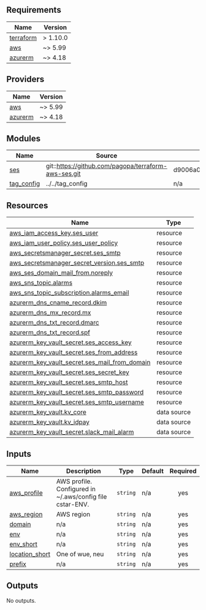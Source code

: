 <!-- markdownlint-disable -->
<!-- BEGIN_TF_DOCS -->
## Requirements

| Name | Version |
|------|---------|
| <a name="requirement_terraform"></a> [terraform](#requirement\_terraform) | > 1.10.0 |
| <a name="requirement_aws"></a> [aws](#requirement\_aws) | ~> 5.99 |
| <a name="requirement_azurerm"></a> [azurerm](#requirement\_azurerm) | ~> 4.18 |

## Providers

| Name | Version |
|------|---------|
| <a name="provider_aws"></a> [aws](#provider\_aws) | ~> 5.99 |
| <a name="provider_azurerm"></a> [azurerm](#provider\_azurerm) | ~> 4.18 |

## Modules

| Name | Source | Version |
|------|--------|---------|
| <a name="module_ses"></a> [ses](#module\_ses) | git::https://github.com/pagopa/terraform-aws-ses.git | d9006a0e756b8ae963abc29624e57bc21001c345 |
| <a name="module_tag_config"></a> [tag\_config](#module\_tag\_config) | ../../tag_config | n/a |

## Resources

| Name | Type |
|------|------|
| [aws_iam_access_key.ses_user](https://registry.terraform.io/providers/hashicorp/aws/latest/docs/resources/iam_access_key) | resource |
| [aws_iam_user_policy.ses_user_policy](https://registry.terraform.io/providers/hashicorp/aws/latest/docs/resources/iam_user_policy) | resource |
| [aws_secretsmanager_secret.ses_smtp](https://registry.terraform.io/providers/hashicorp/aws/latest/docs/resources/secretsmanager_secret) | resource |
| [aws_secretsmanager_secret_version.ses_smtp](https://registry.terraform.io/providers/hashicorp/aws/latest/docs/resources/secretsmanager_secret_version) | resource |
| [aws_ses_domain_mail_from.noreply](https://registry.terraform.io/providers/hashicorp/aws/latest/docs/resources/ses_domain_mail_from) | resource |
| [aws_sns_topic.alarms](https://registry.terraform.io/providers/hashicorp/aws/latest/docs/resources/sns_topic) | resource |
| [aws_sns_topic_subscription.alarms_email](https://registry.terraform.io/providers/hashicorp/aws/latest/docs/resources/sns_topic_subscription) | resource |
| [azurerm_dns_cname_record.dkim](https://registry.terraform.io/providers/hashicorp/azurerm/latest/docs/resources/dns_cname_record) | resource |
| [azurerm_dns_mx_record.mx](https://registry.terraform.io/providers/hashicorp/azurerm/latest/docs/resources/dns_mx_record) | resource |
| [azurerm_dns_txt_record.dmarc](https://registry.terraform.io/providers/hashicorp/azurerm/latest/docs/resources/dns_txt_record) | resource |
| [azurerm_dns_txt_record.spf](https://registry.terraform.io/providers/hashicorp/azurerm/latest/docs/resources/dns_txt_record) | resource |
| [azurerm_key_vault_secret.ses_access_key](https://registry.terraform.io/providers/hashicorp/azurerm/latest/docs/resources/key_vault_secret) | resource |
| [azurerm_key_vault_secret.ses_from_address](https://registry.terraform.io/providers/hashicorp/azurerm/latest/docs/resources/key_vault_secret) | resource |
| [azurerm_key_vault_secret.ses_mail_from_domain](https://registry.terraform.io/providers/hashicorp/azurerm/latest/docs/resources/key_vault_secret) | resource |
| [azurerm_key_vault_secret.ses_secret_key](https://registry.terraform.io/providers/hashicorp/azurerm/latest/docs/resources/key_vault_secret) | resource |
| [azurerm_key_vault_secret.ses_smtp_host](https://registry.terraform.io/providers/hashicorp/azurerm/latest/docs/resources/key_vault_secret) | resource |
| [azurerm_key_vault_secret.ses_smtp_password](https://registry.terraform.io/providers/hashicorp/azurerm/latest/docs/resources/key_vault_secret) | resource |
| [azurerm_key_vault_secret.ses_smtp_username](https://registry.terraform.io/providers/hashicorp/azurerm/latest/docs/resources/key_vault_secret) | resource |
| [azurerm_key_vault.kv_core](https://registry.terraform.io/providers/hashicorp/azurerm/latest/docs/data-sources/key_vault) | data source |
| [azurerm_key_vault.kv_idpay](https://registry.terraform.io/providers/hashicorp/azurerm/latest/docs/data-sources/key_vault) | data source |
| [azurerm_key_vault_secret.slack_mail_alarm](https://registry.terraform.io/providers/hashicorp/azurerm/latest/docs/data-sources/key_vault_secret) | data source |

## Inputs

| Name | Description | Type | Default | Required |
|------|-------------|------|---------|:--------:|
| <a name="input_aws_profile"></a> [aws\_profile](#input\_aws\_profile) | AWS profile. Configured in ~/.aws/config file cstar-ENV. | `string` | n/a | yes |
| <a name="input_aws_region"></a> [aws\_region](#input\_aws\_region) | AWS region | `string` | n/a | yes |
| <a name="input_domain"></a> [domain](#input\_domain) | n/a | `string` | n/a | yes |
| <a name="input_env"></a> [env](#input\_env) | n/a | `string` | n/a | yes |
| <a name="input_env_short"></a> [env\_short](#input\_env\_short) | n/a | `string` | n/a | yes |
| <a name="input_location_short"></a> [location\_short](#input\_location\_short) | One of wue, neu | `string` | n/a | yes |
| <a name="input_prefix"></a> [prefix](#input\_prefix) | n/a | `string` | n/a | yes |

## Outputs

No outputs.
<!-- END_TF_DOCS -->
